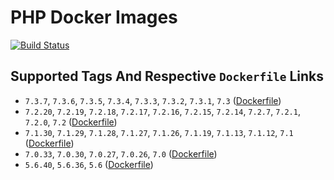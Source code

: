 # PHP Docker Images

[![Build Status](https://travis-ci.org/schroedan/docker-hub-php.svg?branch=7.3)](https://travis-ci.org/schroedan/docker-hub-php)

## Supported Tags And Respective `Dockerfile` Links

* `7.3.7`, `7.3.6`, `7.3.5`, `7.3.4`, `7.3.3`, `7.3.2`, `7.3.1`, `7.3` ([Dockerfile](https://github.com/schroedan/docker-hub-php/blob/7.3/7.3/Dockerfile))
* `7.2.20`, `7.2.19`, `7.2.18`, `7.2.17`, `7.2.16`, `7.2.15`, `7.2.14`, `7.2.7`, `7.2.1`, `7.2.0`, `7.2` ([Dockerfile](https://github.com/schroedan/docker-hub-php/blob/7.2/7.2/Dockerfile))
* `7.1.30`, `7.1.29`, `7.1.28`, `7.1.27`, `7.1.26`, `7.1.19`, `7.1.13`, `7.1.12`, `7.1` ([Dockerfile](https://github.com/schroedan/docker-hub-php/blob/7.1/7.1/Dockerfile))
* `7.0.33`, `7.0.30`, `7.0.27`, `7.0.26`, `7.0` ([Dockerfile](https://github.com/schroedan/docker-hub-php/blob/7.0/7.0/Dockerfile))
* `5.6.40`, `5.6.36`, `5.6` ([Dockerfile](https://github.com/schroedan/docker-hub-php/blob/5.6/5.6/Dockerfile))
